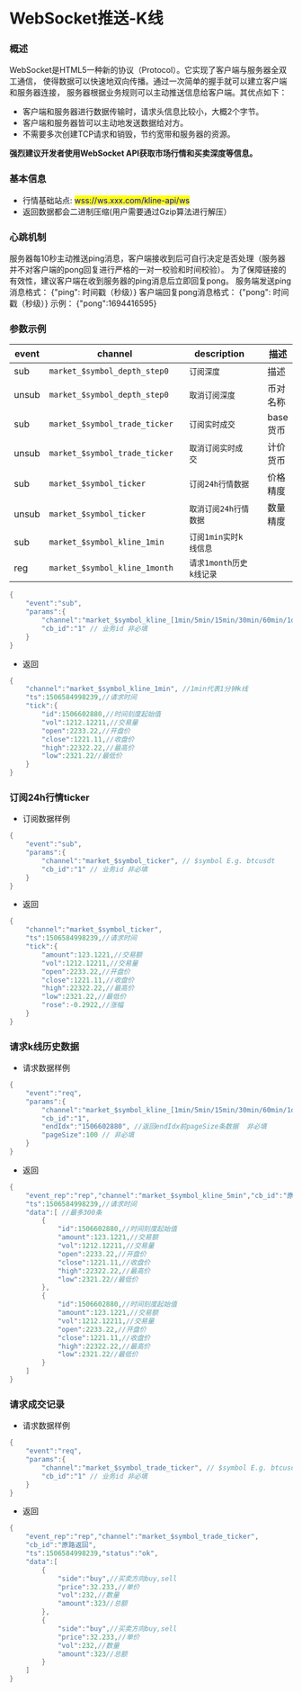 # WebSocket推送-K线

### 概述

WebSocket是HTML5一种新的协议（Protocol）。它实现了客户端与服务器全双工通信， 使得数据可以快速地双向传播。通过一次简单的握手就可以建立客户端和服务器连接， 服务器根据业务规则可以主动推送信息给客户端。其优点如下：

* 客户端和服务器进行数据传输时，请求头信息比较小，大概2个字节。
* 客户端和服务器皆可以主动地发送数据给对方。
* 不需要多次创建TCP请求和销毁，节约宽带和服务器的资源。

**强烈建议开发者使用WebSocket API获取市场行情和买卖深度等信息。**

### 基本信息

* 行情基础站点: <mark style="color:blue;">wss\://ws.xxx.com/kline-api/ws</mark>
* 返回数据都会二进制压缩(用户需要通过Gzip算法进行解压）

### 心跳机制

服务器每10秒主动推送ping消息，客户端接收到后可自行决定是否处理（服务器并不对客户端的pong回复进行严格的一对一校验和时间校验）。 为了保障链接的有效性，建议客户端在收到服务器的ping消息后立即回复pong。 服务端发送ping消息格式： {"ping": 时间戳（秒级）} 客户端回复pong消息格式： {"pong": 时间戳（秒级）} 示例： {"pong":1694416595}

### 参数示例 <a href="#can-shu-shi-li" id="can-shu-shi-li"></a>

<table data-header-hidden><thead><tr><th>event</th><th width="313">channel</th><th width="220">description</th><th></th><th>描述</th></tr></thead><tbody><tr><td>sub</td><td><code>market_$symbol_depth_step0</code></td><td><code>订阅深度</code></td><td></td><td>描述</td></tr><tr><td>unsub</td><td><code>market_$symbol_depth_step0</code></td><td><code>取消订阅深度</code></td><td></td><td>币对名称</td></tr><tr><td>sub</td><td><code>market_$symbol_trade_ticker</code></td><td><code>订阅实时成交</code></td><td></td><td>base货币</td></tr><tr><td>unsub</td><td><code>market_$symbol_trade_ticker</code></td><td><code>取消订阅实时成交</code></td><td></td><td>计价货币</td></tr><tr><td>sub</td><td><code>market_$symbol_ticker</code></td><td><code>订阅24h行情数据</code></td><td></td><td>价格精度</td></tr><tr><td>unsub</td><td><code>market_$symbol_ticker</code></td><td><code>取消订阅24h行情数据</code></td><td></td><td>数量精度</td></tr><tr><td>sub</td><td><code>market_$symbol_kline_1min</code></td><td><code>订阅1min实时k线信息</code></td><td></td><td></td></tr><tr><td>reg</td><td><code>market_$symbol_kline_1month</code></td><td><code>请求1month历史k线记录</code></td><td></td><td></td></tr></tbody></table>

```java
{
    "event":"sub",
    "params":{
        "channel":"market_$symbol_kline_[1min/5min/15min/30min/60min/1day/1week/1month]", // $symbol E.g. btcusdt 
        "cb_id":"1" // 业务id 非必填
    }
}
```

* 返回

```java
{
    "channel":"market_$symbol_kline_1min", //1min代表1分钟k线
    "ts":1506584998239,//请求时间
    "tick":{
        "id":1506602880,//时间刻度起始值
        "vol":1212.12211,//交易量
        "open":2233.22,//开盘价
        "close":1221.11,//收盘价
        "high":22322.22,//最高价
        "low":2321.22//最低价
    }
}
```

### 订阅24h行情ticker

* 订阅数据样例

```java
{
    "event":"sub",
    "params":{
        "channel":"market_$symbol_ticker", // $symbol E.g. btcusdt 
        "cb_id":"1" // 业务id 非必填
    }
}
```

* 返回

```java
{
    "channel":"market_$symbol_ticker",
    "ts":1506584998239,//请求时间
    "tick":{
        "amount":123.1221,//交易额
        "vol":1212.12211,//交易量
        "open":2233.22,//开盘价
        "close":1221.11,//收盘价
        "high":22322.22,//最高价
        "low":2321.22,//最低价
        "rose":-0.2922,//涨幅
    }
}
```

### 请求k线历史数据

* 请求数据样例

```java
{
    "event":"req",
    "params":{
        "channel":"market_$symbol_kline_[1min/5min/15min/30min/60min/1day/1week/1month]",
        "cb_id":"1",
        "endIdx":"1506602880", //返回endIdx前pageSize条数据  非必填
        "pageSize":100 // 非必填
    }
}
```

* 返回

```java
{
    "event_rep":"rep","channel":"market_$symbol_kline_5min","cb_id":"原路返回",
    "ts":1506584998239,//请求时间
    "data":[ //最多300条
        {
            "id":1506602880,//时间刻度起始值
            "amount":123.1221,//交易额
            "vol":1212.12211,//交易量
            "open":2233.22,//开盘价
            "close":1221.11,//收盘价
            "high":22322.22,//最高价
            "low":2321.22//最低价
        },
        {
            "id":1506602880,//时间刻度起始值
            "amount":123.1221,//交易额
            "vol":1212.12211,//交易量
            "open":2233.22,//开盘价
            "close":1221.11,//收盘价
            "high":22322.22,//最高价
            "low":2321.22//最低价
        }
    ]
}
```

### 请求成交记录

* 请求数据样例

```java
{
    "event":"req",
    "params":{
        "channel":"market_$symbol_trade_ticker", // $symbol E.g. btcusdt 
        "cb_id":"1" // 业务id 非必填
    }
}
```

* 返回

```java
{
    "event_rep":"rep","channel":"market_$symbol_trade_ticker",
    "cb_id":"原路返回",
    "ts":1506584998239,"status":"ok",
    "data":[
        {
            "side":"buy",//买卖方向buy,sell
            "price":32.233,//单价
            "vol":232,//数量
            "amount":323//总额
        },
        {
            "side":"buy",//买卖方向buy,sell
            "price":32.233,//单价
            "vol":232,//数量
            "amount":323//总额
        }
    ]
}
```
